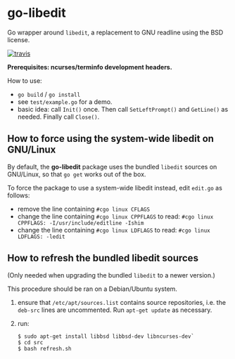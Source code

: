# go-libedit 

Go wrapper around `libedit`, a replacement to GNU readline using the BSD license.

[![travis](https://travis-ci.org/knz/go-libedit.svg?branch=master)](https://travis-ci.org/knz/go-libedit)

**Prerequisites: ncurses/terminfo development headers.**

How to use:

- `go build` / `go install`
- see `test/example.go` for a demo.
- basic idea: call `Init()` once. Then call `SetLeftPrompt()` and
  `GetLine()` as needed. Finally call `Close()`.

## How to force using the system-wide libedit on GNU/Linux

By default, the **go-libedit** package uses the bundled `libedit`
sources on GNU/Linux, so that `go get` works out of the box.

To force the package to use a system-wide libedit instead, edit `edit.go` as follows:

- remove the line containing `#cgo linux CFLAGS`
- change the line containing `#cgo linux CPPFLAGS` to read: `#cgo linux CPPFLAGS: -I/usr/include/editline -Ishim`
- change the line containing `#cgo linux LDFLAGS` to read: `#cgo linux LDFLAGS: -ledit`

## How to refresh the bundled libedit sources

(Only needed when upgrading the bundled `libedit` to a newer version.)

This procedure should be ran on a Debian/Ubuntu system.

1. ensure that `/etc/apt/sources.list` contains source repositories, i.e. the `deb-src`  lines are uncommented. Run `apt-get update` as necessary.
2. run:

   ```
   $ sudo apt-get install libbsd libbsd-dev libncurses-dev`
   $ cd src
   $ bash refresh.sh
   ```
